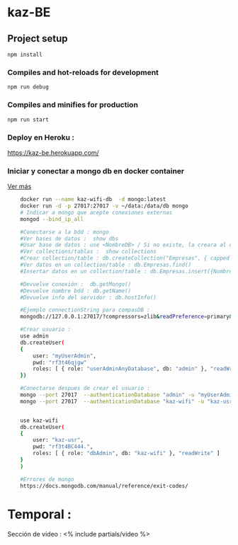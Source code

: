 # kaz-BE

## Project setup
```
npm install
```

### Compiles and hot-reloads for development
```
npm run debug
```

### Compiles and minifies for production
```
npm run start
```

### Deploy en Heroku :
https://kaz-be.herokuapp.com/


### Iniciar y conectar a mongo db en docker container
 
[Ver más](https://hub.docker.com/_/mongo?tab=description&page=1&ordering=last_updated)
```bash
    docker run --name kaz-wifi-db  -d mongo:latest
    docker run -d -p 27017:27017 -v ~/data:/data/db mongo
    # Indicar a mongo que acepte conexiones externas
    mongod --bind_ip_all

    #Conectarse a la bdd : mongo
    #Ver bases de datos :  show dbs
    #Usar base de datos : use <NombreDB> / Si no existe, la creara al crear un collection
    #Ver collections/tablas :  show collections
    #Crear collection/table : db.createCollection("Empresas", { capped : true, size : 524288 } )
    #Ver datos en un collection/table : db.Empresas.find()
    #Insertar datos en un collection/table : db.Empresas.insert({Nombre : "", RTN : "", ....sucesivamente })

    #Devuelve conexión :  db.getMongo()
    #Devuelve nombre bdd : db.getName()
    #Devuelve info del servidor : db.hostInfo()

    #Ejemplo connectionString para compasDB : 
    mongodb://127.0.0.1:27017/?compressors=zlib&readPreference=primary&gssapiServiceName=mongodb&appname=MongoDB%20Compass&ssl=false

    #Crear usuario :
    use admin
    db.createUser(
    {
        user: "myUserAdmin",
        pwd: "rf3t46qjgw"
        roles: [ { role: "userAdminAnyDatabase", db: "admin" }, "readWriteAnyDatabase" ]
    })

    #Conectarse despues de crear el usuario :
    mongo --port 27017  --authenticationDatabase "admin" -u "myUserAdmin" -p
    mongo --port 27017  --authenticationDatabase "kaz-wifi" -u "kaz-usr" -p


    use kaz-wifi
    db.createUser(
    {
        user: "kaz-usr",
        pwd: "rf3t4BC444.",
        roles: [ { role: "dbAdmin", db: "kaz-wifi" }, "readWrite" ]
    }
    )

    #Errores de mongo
    https://docs.mongodb.com/manual/reference/exit-codes/

```

# Temporal : 
Sección de video : <% include partials/video %>